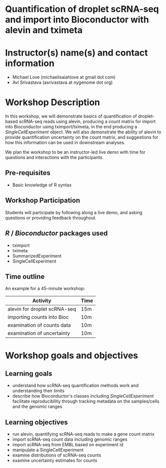 # Quantification of droplet scRNA-seq and import into Bioconductor with alevin and tximeta

# Instructor(s) name(s) and contact information

- Michael Love (michaelisaiahlove at gmail dot com)
- Avi Srivastava (asrivastava at nygenome dot org)

# Workshop Description

In this workshop, we will demonstrate basics of quantification of
droplet-based scRNA-seq reads using alevin, producing a count matrix 
for import into Bioconductor using tximport/tximeta, in the end 
producing a *SingleCellExperiment* object. We will also demonstrate
the ability of alevin to provide quantification uncertainty on the 
count matrix, and suggestions for how this information can be used 
in downstream analyses.

We plan the workshop to be an instructor-led live demo with time
for questions and interactions with the participants.

## Pre-requisites

* Basic knowledge of R syntax

## Workshop Participation

Students will participate by following along a live demo, and asking
questions or providing feedback throughout.

## _R_ / _Bioconductor_ packages used

- tximport
- tximeta
- SummarizedExperiment
- SingleCellExperiment

## Time outline

An example for a 45-minute workshop:

| Activity                     | Time |
|------------------------------|------|
| alevin for droplet scRNA-seq | 15m  |
| importing counts into Bioc   | 10m  |
| examination of counts data   | 10m  |
| examination of uncertainty   | 10m  |

# Workshop goals and objectives

## Learning goals

- understand how scRNA-seq quantification methods work and 
  understanding their limits
- describe how Bioconductor's classes including
  *SingleCellExperiment* facilitate reproducibility through 
  tracking metadata on the samples/cells and the genomic ranges

## Learning objectives

- run alevin, quantifying scRNA-seq reads to make a gene count matrix
- import scRNA-seq count data including genomic ranges
- import scRNA-seq from EMBL based on experiment id
- manipulate a SingleCellExperiment
- examine distributions of scRNA-seq counts
- examine uncertainty estimates for counts
